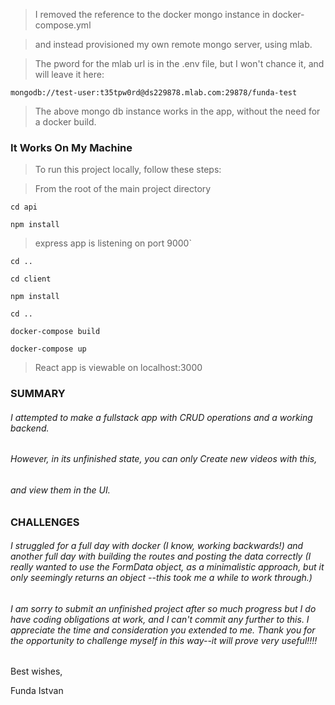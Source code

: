 
>I removed the reference to the docker mongo instance in docker-compose.yml 

>and instead provisioned my own remote mongo server, using mlab. 

>The pword for the mlab url is in the .env file, but I won't chance it, and will leave it here:

`mongodb://test-user:t35tpw0rd@ds229878.mlab.com:29878/funda-test
`

>The above mongo db instance works in the app, without the need for a docker build.

### It Works On My Machine

>To run this project locally, follow these steps:

>From the root of the main project directory

`cd api`

`npm install`

>express app is listening on port 9000`

`cd ..`

`cd client`

`npm install`

 `cd ..`
 
 `docker-compose build`
 
 `docker-compose up`

>React app is viewable on localhost:3000

### SUMMARY
###### I attempted to make a fullstack app with CRUD operations and a working backend. 
###### However, in its unfinished state, you can only Create new videos with this, 
###### and view them in the UI.

### CHALLENGES
###### I struggled for a full day with docker (I know, working backwards!) and another full day with building the routes and posting the data correctly (I really wanted to use the FormData object, as a minimalistic approach, but it only seemingly returns an object --this took me a while to work through.)

###### I am sorry to submit an unfinished project after so much progress but I do have coding obligations at work, and I can't commit any further to this. I appreciate the time and consideration you extended to me. Thank you for the opportunity to challenge myself in this way--it will prove very useful!!!!

Best wishes,

Funda Istvan
